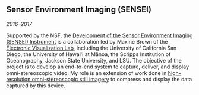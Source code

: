 ## Sensor Environment Imaging (SENSEI)

*2016&ndash;2017*

Supported by the NSF, the [Development of the Sensor Environment Imaging (SENSEI) Instrument][nsf] is a collaboration led by Maxine Brown of the [Electronic Visualization Lab][evl], including the University of California San Diego, the University of Hawai&#699;i at M&amacr;noa, the Scripps Institution of Oceanography, Jackson State University, and LSU. The objective of the project is to develop an end-to-end system to capture, deliver, and display omni-stereoscopic video. My role is an extension of work done in [high-resolution omni-stereoscopic still imagery][panoptic] to compress and display the data captured by this device.

[nsf]: http://www.nsf.gov/awardsearch/showAward?AWD_ID=1456638
[evl]: https://www.evl.uic.edu/
[panoptic]: research.html#panoptic
